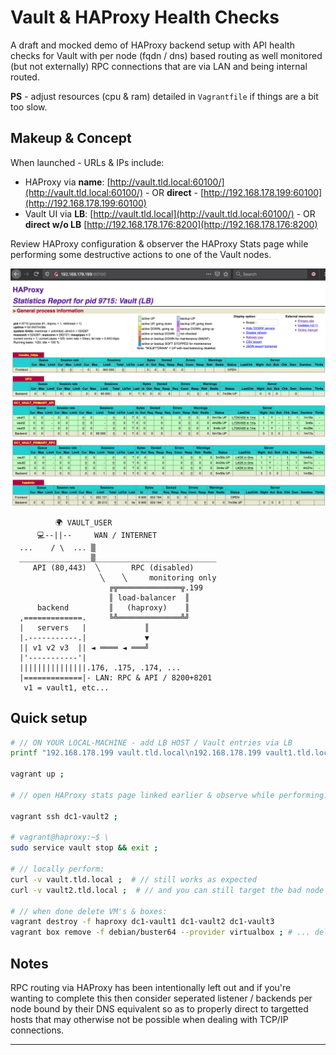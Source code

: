 # Vault & HAProxy Health Checks

A draft and mocked demo of HAProxy backend setup with API health checks for Vault with per node (fqdn / dns) based routing as well monitored (but not externally) RPC connections that are via LAN and being internal routed.

**PS** - adjust resources (cpu & ram) detailed in `Vagrantfile` if things are a bit too slow.

## Makeup & Concept

When launched - URLs & IPs include:
 - HAProxy via **name**: [http://vault.tld.local:60100/](http://vault.tld.local:60100/) - OR **direct** - [http://192.168.178.199:60100](http://192.168.178.199:60100)
 - Vault UI via **LB**: [http://vault.tld.local](http://vault.tld.local:60100/) - OR **direct w/o LB** [http://192.168.178.176:8200](http://192.168.178.176:8200) 

Review HAProxy configuration & observer the HAProxy Stats page while performing some destructive actions to one of the Vault nodes.

![Browser with HAProxy stats page](./a_screenshot_haproxy.png)


```
          🌍 VAULT_USER
      💻--||--     WAN / INTERNET
  ...    / \  ... ▒
  ________________▒___________________________
     API (80,443)  ╲       RPC (disabled)
                    ╲    ╲     monitoring only 
                      ╔╦══════════════╦.199
                      ║ load-balancer  ║
      backend         ║   (haproxy)    ║
  ,=============.     ╚╩══════════════╩╝
  |   servers   |             ║
  |.-----------.|             ▼
  || v1 v2 v3  || ◄ ════ ◄ ═══╝
  |'-----------'|
  |||||||||||||||.176, .175, .174, ...
  |=============|- LAN: RPC & API / 8200+8201
   v1 = vault1, etc...
```


## Quick setup

```bash
# // ON YOUR LOCAL-MACHINE - add LB HOST / Vault entries via LB
printf "192.168.178.199 vault.tld.local\n192.168.178.199 vault1.tld.local\n192.168.178.199 vault2.tld.local\n192.168.178.199 vault3.tld.local\n" | sudo tee -a /etc/hosts ;

vagrant up ;

# // open HAProxy stats page linked earlier & observe while performing:

vagrant ssh dc1-vault2 ;

# vagrant@haproxy:~$ \
sudo service vault stop && exit ;

# // locally perform:
curl -v vault.tld.local ;  # // still works as expected
curl -v vault2.tld.local ;  # // and you can still target the bad node

# // when done delete VM's & boxes:
vagrant destroy -f haproxy dc1-vault1 dc1-vault2 dc1-vault3
vagrant box remove -f debian/buster64 --provider virtualbox ; # ... delete box images
```


## Notes
RPC routing via HAProxy has been intentionally left out and if you're wanting to complete this then consider seperated listener / backends per node bound by their DNS equivalent so as to properly direct to targetted hosts that may otherwise not be possible when dealing with TCP/IP connections.

------
